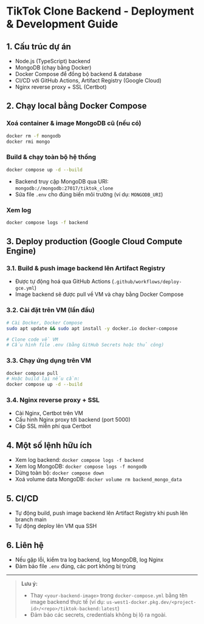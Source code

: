 # TikTok Clone Backend - Deployment & Development Guide

## 1. Cấu trúc dự án
- Node.js (TypeScript) backend
- MongoDB (chạy bằng Docker)
- Docker Compose để đồng bộ backend & database
- CI/CD với GitHub Actions, Artifact Registry (Google Cloud)
- Nginx reverse proxy + SSL (Certbot)

## 2. Chạy local bằng Docker Compose

### Xoá container & image MongoDB cũ (nếu có)
```sh
docker rm -f mongodb
docker rmi mongo
```

### Build & chạy toàn bộ hệ thống
```sh
docker compose up -d --build
```

- Backend truy cập MongoDB qua URI: `mongodb://mongodb:27017/tiktok_clone`
- Sửa file `.env` cho đúng biến môi trường (ví dụ: `MONGODB_URI`)

### Xem log
```sh
docker compose logs -f backend
```

## 3. Deploy production (Google Cloud Compute Engine)

### 3.1. Build & push image backend lên Artifact Registry
- Được tự động hoá qua GitHub Actions (`.github/workflows/deploy-gce.yml`)
- Image backend sẽ được pull về VM và chạy bằng Docker Compose

### 3.2. Cài đặt trên VM (lần đầu)
```sh
# Cài Docker, Docker Compose
sudo apt update && sudo apt install -y docker.io docker-compose

# Clone code về VM
# Cấu hình file .env (bằng GitHub Secrets hoặc thủ công)
```

### 3.3. Chạy ứng dụng trên VM
```sh
docker compose pull
# Hoặc build lại nếu cần:
docker compose up -d --build
```

### 3.4. Nginx reverse proxy + SSL
- Cài Nginx, Certbot trên VM
- Cấu hình Nginx proxy tới backend (port 5000)
- Cấp SSL miễn phí qua Certbot

## 4. Một số lệnh hữu ích

- Xem log backend: `docker compose logs -f backend`
- Xem log MongoDB: `docker compose logs -f mongodb`
- Dừng toàn bộ: `docker compose down`
- Xoá volume data MongoDB: `docker volume rm backend_mongo_data`

## 5. CI/CD
- Tự động build, push image backend lên Artifact Registry khi push lên branch main
- Tự động deploy lên VM qua SSH

## 6. Liên hệ
- Nếu gặp lỗi, kiểm tra log backend, log MongoDB, log Nginx
- Đảm bảo file `.env` đúng, các port không bị trùng

---

> **Lưu ý:**
> - Thay `<your-backend-image>` trong `docker-compose.yml` bằng tên image backend thực tế (ví dụ: `us-west1-docker.pkg.dev/<project-id>/<repo>/tiktok-backend:latest`)
> - Đảm bảo các secrets, credentials không bị lộ ra ngoài.
